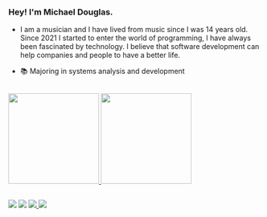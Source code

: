 ### Hey! I'm Michael Douglas.

- I am a musician and I have lived from music since I was 14 years old. Since 2021 I started to enter the world of programming, I have always been fascinated by technology. I believe that software development can help companies and people to have a better life.

- 📚 Majoring in systems analysis and development

##

<div>
  <a href="https://github.com/rafaballerini">
  <img height="180em" src="https://github-readme-stats.vercel.app/api?username=mdouglaslopes&show_icons=true&theme=dracula&include_all_commits=true&count_private=true"/>
  <img height="180em" src="https://github-readme-stats.vercel.app/api/top-langs/?username=mdouglaslopes&layout=compact&langs_count=7&theme=dracula"/>
</div>
  
  ##

<div>
  <a href="https://instagram.com/dodozerabass" target="_blank"><img src="https://img.shields.io/badge/-Instagram-%23E4405F?style=for-the-badge&logo=instagram&logoColor=white" target="_blank"></a>
  <a href="https://www.linkedin.com/in/michaeldouglas21/" target="_blank"><img src="https://img.shields.io/badge/-LinkedIn-%230077B5?style=for-the-badge&logo=linkedin&logoColor=white" target="_blank"></a> 
  <a href="https://twitter.com/dodozerabass" target="_blank"><img src="https://img.shields.io/badge/Twitter-1DA1F2?style=for-the-badge&logo=twitter&logoColor=white" target="_blank"<a/>  
 	<a href = "mailto:contato.dodolopes@gmail.com"><img src="https://img.shields.io/badge/-Gmail-%23333?style=for-the-badge&logo=gmail&logoColor=white" target="_blank"></a>
</div>
